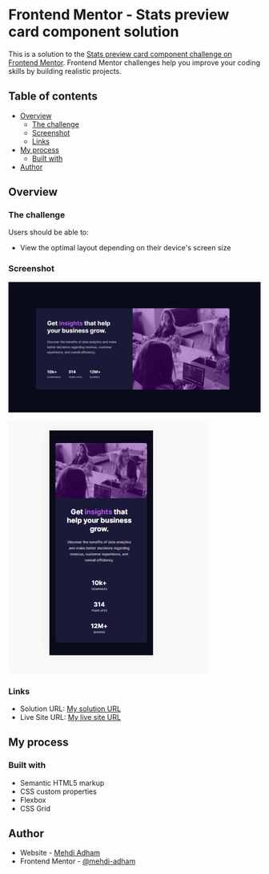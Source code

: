 # Frontend Mentor - Stats preview card component solution

This is a solution to the [Stats preview card component challenge on Frontend Mentor](https://www.frontendmentor.io/challenges/stats-preview-card-component-8JqbgoU62). Frontend Mentor challenges help you improve your coding skills by building realistic projects. 

## Table of contents

- [Overview](#overview)
  - [The challenge](#the-challenge)
  - [Screenshot](#screenshot)
  - [Links](#links)
- [My process](#my-process)
  - [Built with](#built-with)
- [Author](#author)



## Overview

### The challenge

Users should be able to:

- View the optimal layout depending on their device's screen size

### Screenshot

![](images/screenshot.jpg)

![](images/screenshot-mobile-screen.jpg)

### Links

- Solution URL: [My solution URL](https://www.frontendmentor.io/profile/mehdi-adham)
- Live Site URL: [My live site URL](https://mehdi-adham.github.io/stats-preview-card-component)

## My process

### Built with

- Semantic HTML5 markup
- CSS custom properties
- Flexbox
- CSS Grid



## Author

- Website - [Mehdi Adham](https://github.com/mehdi-adham)
- Frontend Mentor - [@mehdi-adham](https://www.frontendmentor.io/profile/mehdi-adham)
